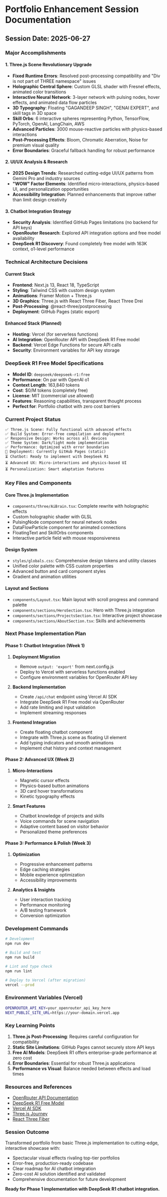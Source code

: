 # Portfolio Enhancement Session Documentation

## Session Date: 2025-06-27

### Major Accomplishments

#### 1. Three.js Scene Revolutionary Upgrade
- **Fixed Runtime Errors**: Resolved post-processing compatibility and "Div is not part of THREE namespace" issues
- **Holographic Central Sphere**: Custom GLSL shader with Fresnel effects, animated color transitions
- **Interactive Neural Network**: 3-layer network with pulsing nodes, hover effects, and animated data flow particles
- **3D Typography**: Floating "GAGANDEEP SINGH", "GENAI EXPERT", and skill tags in 3D space
- **Skill Orbs**: 6 interactive spheres representing Python, TensorFlow, PyTorch, OpenAI, LangChain, AWS
- **Advanced Particles**: 3000 mouse-reactive particles with physics-based interactions
- **Post-Processing Effects**: Bloom, Chromatic Aberration, Noise for premium visual quality
- **Error Boundaries**: Graceful fallback handling for robust performance

#### 2. UI/UX Analysis & Research
- **2025 Design Trends**: Researched cutting-edge UI/UX patterns from Gemini Pro and industry sources
- **"WOW" Factor Elements**: Identified micro-interactions, physics-based UI, and personalization opportunities
- **Accessibility Integration**: Planned enhancements that improve rather than limit design creativity

#### 3. Chatbot Integration Strategy
- **Security Analysis**: Identified GitHub Pages limitations (no backend for API keys)
- **OpenRouter Research**: Explored API integration options and free model availability
- **DeepSeek R1 Discovery**: Found completely free model with 163K context, o1-level performance

### Technical Architecture Decisions

#### Current Stack
- **Frontend**: Next.js 13, React 18, TypeScript
- **Styling**: Tailwind CSS with custom design system
- **Animations**: Framer Motion + Three.js
- **3D Graphics**: Three.js with React Three Fiber, React Three Drei
- **Post-Processing**: @react-three/postprocessing
- **Deployment**: GitHub Pages (static export)

#### Enhanced Stack (Planned)
- **Hosting**: Vercel (for serverless functions)
- **AI Integration**: OpenRouter API with DeepSeek R1 Free model
- **Backend**: Vercel Edge Functions for secure API calls
- **Security**: Environment variables for API key storage

### DeepSeek R1 Free Model Specifications
- **Model ID**: `deepseek/deepseek-r1:free`
- **Performance**: On par with OpenAI o1
- **Context Length**: 163,840 tokens
- **Cost**: $0/M tokens (completely free)
- **License**: MIT (commercial use allowed)
- **Features**: Reasoning capabilities, transparent thought process
- **Perfect for**: Portfolio chatbot with zero cost barriers

### Current Project Status
```
✅ Three.js Scene: Fully functional with advanced effects
✅ Build System: Error-free compilation and deployment
✅ Responsive Design: Works across all devices
✅ Theme System: Dark/light mode implementation
✅ Performance: Optimized with error boundaries
🚧 Deployment: Currently GitHub Pages (static)
⏳ Chatbot: Ready to implement with DeepSeek R1
⏳ Advanced UX: Micro-interactions and physics-based UI
⏳ Personalization: Smart adaptation features
```

### Key Files and Components

#### Core Three.js Implementation
- `components/three/AiBrain.tsx`: Complete rewrite with holographic effects
- Custom holographic shader with GLSL
- PulsingNode component for neural network nodes
- DataFlowParticle component for animated connections
- FloatingText and SkillOrbs components
- Interactive particle field with mouse responsiveness

#### Design System
- `styles/globals.css`: Comprehensive design tokens and utility classes
- Unified color palette with CSS custom properties
- Advanced button and card component styles
- Gradient and animation utilities

#### Layout and Sections
- `components/Layout.tsx`: Main layout with scroll progress and command palette
- `components/sections/HeroSection.tsx`: Hero with Three.js integration
- `components/sections/ProjectsSection.tsx`: Interactive project showcase
- `components/sections/AboutSection.tsx`: Skills and achievements

### Next Phase Implementation Plan

#### Phase 1: Chatbot Integration (Week 1)
1. **Deployment Migration**
   - Remove `output: 'export'` from next.config.js
   - Deploy to Vercel with serverless functions enabled
   - Configure environment variables for OpenRouter API key

2. **Backend Implementation**
   - Create `/api/chat` endpoint using Vercel AI SDK
   - Integrate DeepSeek R1 Free model via OpenRouter
   - Add rate limiting and input validation
   - Implement streaming responses

3. **Frontend Integration**
   - Create floating chatbot component
   - Integrate with Three.js scene as floating UI element
   - Add typing indicators and smooth animations
   - Implement chat history and context management

#### Phase 2: Advanced UX (Week 2)
1. **Micro-Interactions**
   - Magnetic cursor effects
   - Physics-based button animations
   - 3D card hover transformations
   - Kinetic typography effects

2. **Smart Features**
   - Chatbot knowledge of projects and skills
   - Voice commands for scene navigation
   - Adaptive content based on visitor behavior
   - Personalized theme preferences

#### Phase 3: Performance & Polish (Week 3)
1. **Optimization**
   - Progressive enhancement patterns
   - Edge caching strategies
   - Mobile experience optimization
   - Accessibility improvements

2. **Analytics & Insights**
   - User interaction tracking
   - Performance monitoring
   - A/B testing framework
   - Conversion optimization

### Development Commands
```bash
# Development
npm run dev

# Build and test
npm run build

# Lint and type check
npm run lint

# Deploy to Vercel (after migration)
vercel --prod
```

### Environment Variables (Vercel)
```bash
OPENROUTER_API_KEY=your_openrouter_api_key_here
NEXT_PUBLIC_SITE_URL=https://your-domain.vercel.app
```

### Key Learning Points
1. **Three.js Post-Processing**: Requires careful configuration for compatibility
2. **Static Site Limitations**: GitHub Pages cannot securely store API keys
3. **Free AI Models**: DeepSeek R1 offers enterprise-grade performance at zero cost
4. **Error Boundaries**: Essential for robust Three.js applications
5. **Performance vs Visual**: Balance needed between effects and load times

### Resources and References
- [OpenRouter API Documentation](https://openrouter.ai/docs)
- [DeepSeek R1 Free Model](https://openrouter.ai/deepseek/deepseek-r1:free)
- [Vercel AI SDK](https://sdk.vercel.ai/)
- [Three.js Journey](https://threejs-journey.com/)
- [React Three Fiber](https://docs.pmnd.rs/react-three-fiber)

### Session Outcome
Transformed portfolio from basic Three.js implementation to cutting-edge, interactive showcase with:
- Spectacular visual effects rivaling top-tier portfolios
- Error-free, production-ready codebase
- Clear roadmap for AI chatbot integration
- Zero-cost AI solution identified and validated
- Comprehensive documentation for future development

**Ready for Phase 1 implementation with DeepSeek R1 chatbot integration.**